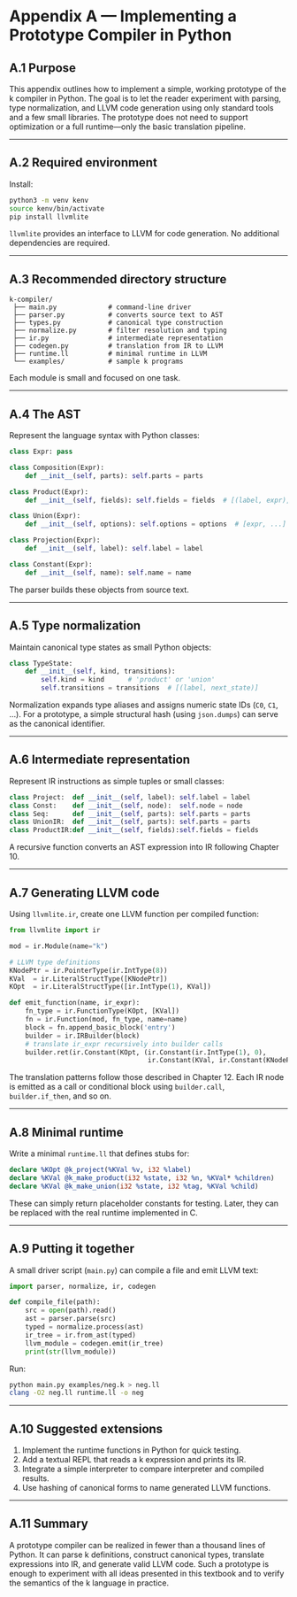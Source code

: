 # Appendix A — Implementing a Prototype Compiler in Python
## **A.1  Purpose**

This appendix outlines how to implement a simple, working prototype of the k compiler in Python.
The goal is to let the reader experiment with parsing, type normalization, and LLVM code generation using only standard tools and a few small libraries.
The prototype does not need to support optimization or a full runtime—only the basic translation pipeline.

---

## **A.2  Required environment**

Install:

```bash
python3 -m venv kenv
source kenv/bin/activate
pip install llvmlite
```

`llvmlite` provides an interface to LLVM for code generation.
No additional dependencies are required.

---

## **A.3  Recommended directory structure**

```
k-compiler/
 ├── main.py             # command-line driver
 ├── parser.py           # converts source text to AST
 ├── types.py            # canonical type construction
 ├── normalize.py        # filter resolution and typing
 ├── ir.py               # intermediate representation
 ├── codegen.py          # translation from IR to LLVM
 ├── runtime.ll          # minimal runtime in LLVM
 └── examples/           # sample k programs
```

Each module is small and focused on one task.

---

## **A.4  The AST**

Represent the language syntax with Python classes:

```python
class Expr: pass

class Composition(Expr):
    def __init__(self, parts): self.parts = parts

class Product(Expr):
    def __init__(self, fields): self.fields = fields  # [(label, expr), ...]

class Union(Expr):
    def __init__(self, options): self.options = options  # [expr, ...]

class Projection(Expr):
    def __init__(self, label): self.label = label

class Constant(Expr):
    def __init__(self, name): self.name = name
```

The parser builds these objects from source text.

---

## **A.5  Type normalization**

Maintain canonical type states as small Python objects:

```python
class TypeState:
    def __init__(self, kind, transitions):
        self.kind = kind      # 'product' or 'union'
        self.transitions = transitions  # [(label, next_state)]
```

Normalization expands type aliases and assigns numeric state IDs (`C0`, `C1`, …).
For a prototype, a simple structural hash (using `json.dumps`) can serve as the canonical identifier.

---

## **A.6  Intermediate representation**

Represent IR instructions as simple tuples or small classes:

```python
class Project:  def __init__(self, label): self.label = label
class Const:    def __init__(self, node):  self.node = node
class Seq:      def __init__(self, parts): self.parts = parts
class UnionIR:  def __init__(self, parts): self.parts = parts
class ProductIR:def __init__(self, fields):self.fields = fields
```

A recursive function converts an AST expression into IR following Chapter 10.

---

## **A.7  Generating LLVM code**

Using `llvmlite.ir`, create one LLVM function per compiled function:

```python
from llvmlite import ir

mod = ir.Module(name="k")

# LLVM type definitions
KNodePtr = ir.PointerType(ir.IntType(8))
KVal  = ir.LiteralStructType([KNodePtr])
KOpt  = ir.LiteralStructType([ir.IntType(1), KVal])

def emit_function(name, ir_expr):
    fn_type = ir.FunctionType(KOpt, [KVal])
    fn = ir.Function(mod, fn_type, name=name)
    block = fn.append_basic_block('entry')
    builder = ir.IRBuilder(block)
    # translate ir_expr recursively into builder calls
    builder.ret(ir.Constant(KOpt, (ir.Constant(ir.IntType(1), 0),
                                   ir.Constant(KVal, ir.Constant(KNodePtr, None)))))
```

The translation patterns follow those described in Chapter 12.
Each IR node is emitted as a call or conditional block using `builder.call`, `builder.if_then`, and so on.

---

## **A.8  Minimal runtime**

Write a minimal `runtime.ll` that defines stubs for:

```llvm
declare %KOpt @k_project(%KVal %v, i32 %label)
declare %KVal @k_make_product(i32 %state, i32 %n, %KVal* %children)
declare %KVal @k_make_union(i32 %state, i32 %tag, %KVal %child)
```

These can simply return placeholder constants for testing.
Later, they can be replaced with the real runtime implemented in C.

---

## **A.9  Putting it together**

A small driver script (`main.py`) can compile a file and emit LLVM text:

```python
import parser, normalize, ir, codegen

def compile_file(path):
    src = open(path).read()
    ast = parser.parse(src)
    typed = normalize.process(ast)
    ir_tree = ir.from_ast(typed)
    llvm_module = codegen.emit(ir_tree)
    print(str(llvm_module))
```

Run:

```bash
python main.py examples/neg.k > neg.ll
clang -O2 neg.ll runtime.ll -o neg
```

---

## **A.10  Suggested extensions**

1. Implement the runtime functions in Python for quick testing.
2. Add a textual REPL that reads a k expression and prints its IR.
3. Integrate a simple interpreter to compare interpreter and compiled results.
4. Use hashing of canonical forms to name generated LLVM functions.

---

## **A.11  Summary**

A prototype compiler can be realized in fewer than a thousand lines of Python.
It can parse k definitions, construct canonical types, translate expressions into IR, and generate valid LLVM code.
Such a prototype is enough to experiment with all ideas presented in this textbook and to verify the semantics of the k language in practice.
